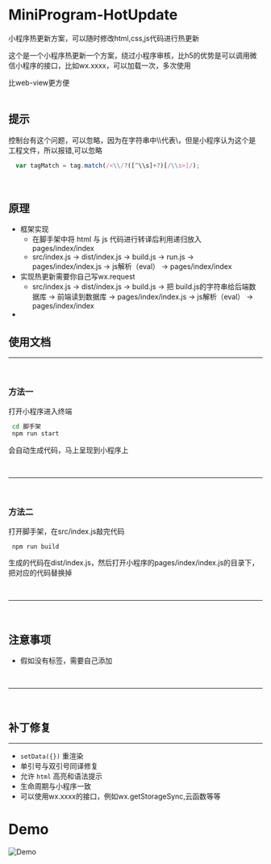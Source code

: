# MiniProgram-HotUpdate
小程序热更新方案，可以随时修改html,css,js代码进行热更新

这个是一个小程序热更新一个方案，绕过小程序审核，比h5的优势是可以调用微信小程序的接口，比如wx.xxxx，可以加载一次，多次使用

比web-view更方便
</br>
</br>
## 提示


控制台有这个问题，可以忽略，因为在字符串中\\\\代表\，但是小程序认为这个是工程文件，所以报错,可以忽略
```js
  var tagMatch = tag.match(/<\\/?([^\\s]+?)[/\\s>]/);
```
</br>


## 原理
- 框架实现
  - 在脚手架中将 html 与 js 代码进行转译后利用递归放入 pages/index/index
  - src/index.js → dist/index.js → build.js → run.js → pages/index/index.js → js解析（eval） → pages/index/index
- 实现热更新需要你自己写wx.request 
  - src/index.js → dist/index.js → build.js → 把 build.js的字符串给后端数据库 → 前端读到数据库 → pages/index/index.js → js解析（eval） → pages/index/index
- 


## 使用文档
---
</br>

### 方法一
打开小程序进入终端
```cmd
 cd 脚手架
 npm run start
```
会自动生成代码，马上呈现到小程序上

</br>

---

</br>

### 方法二
打开脚手架，在src/index.js敲完代码
```cmd
 npm run build
```
生成的代码在dist/index.js，然后打开小程序的pages/index/index.js的目录下，把对应的代码替换掉

</br>

--- 

</br>

## 注意事项

- 假如没有标签，需要自己添加

</br>

---
</br>

## 补丁修复
---
- `setData({})` 重渲染
- 单引号与双引号同译修复
- 允许 `html` 高亮和语法提示
- 生命周期与小程序一致
- 可以使用wx.xxxx的接口，例如wx.getStorageSync,云函数等等
# Demo

![Demo](https://raw.githubusercontent.com/UncAnnyZ/MiniProgram-HotUpdate/main/images/demo.png)
